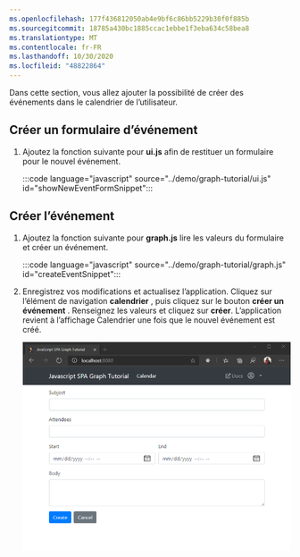 ```yaml
---
ms.openlocfilehash: 177f436812050ab4e9bf6c86bb5229b30f0f885b
ms.sourcegitcommit: 18785a430bc1885ccac1ebbe1f3eba634c58bea8
ms.translationtype: MT
ms.contentlocale: fr-FR
ms.lasthandoff: 10/30/2020
ms.locfileid: "48822864"
---
```

<!-- markdownlint-disable MD002 MD041 -->

Dans cette section, vous allez ajouter la possibilité de créer des événements dans le calendrier de l’utilisateur.

## <a name="create-a-new-event-form"></a>Créer un formulaire d’événement

1. Ajoutez la fonction suivante pour **ui.js** afin de restituer un formulaire pour le nouvel événement.

    :::code language="javascript" source="../demo/graph-tutorial/ui.js" id="showNewEventFormSnippet":::

## <a name="create-the-event"></a>Créer l’événement

1. Ajoutez la fonction suivante pour **graph.js** lire les valeurs du formulaire et créer un événement.

    :::code language="javascript" source="../demo/graph-tutorial/graph.js" id="createEventSnippet":::

1. Enregistrez vos modifications et actualisez l’application. Cliquez sur l’élément de navigation **calendrier** , puis cliquez sur le bouton **créer un événement** . Renseignez les valeurs et cliquez sur **créer**. L’application revient à l’affichage Calendrier une fois que le nouvel événement est créé.

    ![Capture d’écran du nouveau formulaire d’événement](images/create-event-01.png)
